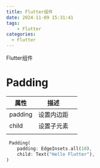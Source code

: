 ```yaml
---
title: Flutter组件
date: 2024-11-09 15:31:41
tags:
	- Flutter
categories:
  - Flutter
---
```


Flutter组件

<!-- more -->

# Padding

| 属性    | 描述       |     |
| ------- | ---------- | --- |
| padding | 设置内边距 |     |
| child   | 设置子元素 |     |
|         |            |     |

```dart
 Padding(
    padding: EdgeInsets.all(10),
    child: Text("Hello Flutter"),
)
```
